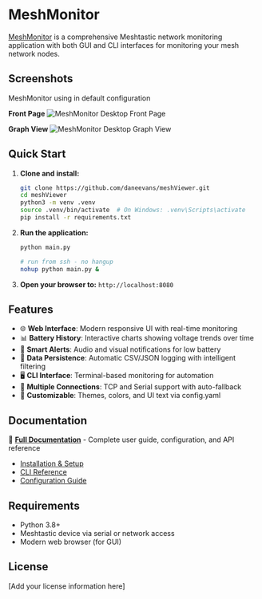 # MeshMonitor

[MeshMonitor](https://daneevans.github.io/meshMonitor/) is a comprehensive Meshtastic network monitoring application with both GUI and CLI interfaces for monitoring your mesh network nodes.


## Screenshots

MeshMonitor using in default configuration

**Front Page**
![MeshMonitor Desktop Front Page](../docs/screenshots/desktop_frontpage_default.png)

**Graph View**
![MeshMonitor Desktop Graph View](../docs/screenshots/desktop_graph_default.png)

## Quick Start

1. **Clone and install:**
   ```bash
   git clone https://github.com/daneevans/meshViewer.git
   cd meshViewer
   python3 -m venv .venv
   source .venv/bin/activate  # On Windows: .venv\Scripts\activate
   pip install -r requirements.txt
   ```

2. **Run the application:**
   ```bash
   python main.py

   # run from ssh - no hangup 
   nohup python main.py &
   ```

3. **Open your browser to:** `http://localhost:8080`

## Features

- 🌐 **Web Interface**: Modern responsive UI with real-time monitoring
- 📊 **Battery History**: Interactive charts showing voltage trends over time
- 🔔 **Smart Alerts**: Audio and visual notifications for low battery
- 💾 **Data Persistence**: Automatic CSV/JSON logging with intelligent filtering
- 🖥️ **CLI Interface**: Terminal-based monitoring for automation
- 🔌 **Multiple Connections**: TCP and Serial support with auto-fallback
- 🎨 **Customizable**: Themes, colors, and UI text via config.yaml

## Documentation

📖 **[Full Documentation](https://daneevans.github.io/meshMonitor/)** - Complete user guide, configuration, and API reference

- [Installation & Setup](https://daneevans.github.io/meshMonitor/setup)
- [CLI Reference](https://daneevans.github.io/meshMonitor/cli)
- [Configuration Guide](https://daneevans.github.io/meshMonitor/configuration)

## Requirements

- Python 3.8+
- Meshtastic device via serial or network access
- Modern web browser (for GUI)

## License

[Add your license information here]
